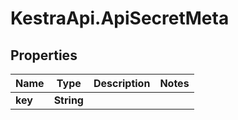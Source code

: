 # KestraApi.ApiSecretMeta

## Properties

Name | Type | Description | Notes
------------ | ------------- | ------------- | -------------
**key** | **String** |  | 


